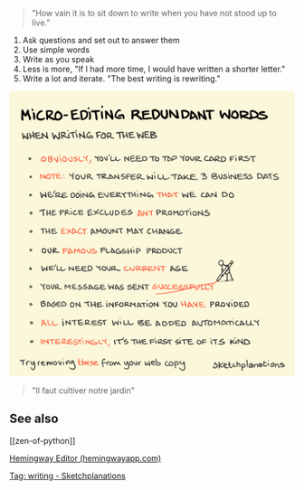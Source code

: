 ---
---

> "How vain it is to sit down to write
> when you have not stood up to live.”

1. Ask questions and set out to answer them
2. Use simple words
3. Write as you speak
4. Less is more, "If I had more time, I would have written a shorter letter."
5. Write a lot and iterate. "The best writing is rewriting."

![](/assets/static/img/remove-redundant-words.png)

> "Il faut cultiver notre jardin"

## See also 

[[zen-of-python]]

[Hemingway Editor (hemingwayapp.com)](https://hemingwayapp.com/)

[Tag: writing - Sketchplanations](https://sketchplanations.com/tags/writing)